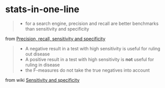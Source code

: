 # stats-in-one-line

> - for a search engine, precision and recall are better benchmarks than sensitivity and specificity

from [Precision, recall, sensitivity and specificity](https://uberpython.wordpress.com/2012/01/01/precision-recall-sensitivity-and-specificity/)

> - A negative result in a test with high sensitivity is useful for ruling out disease
> - A positive result in a test with high sensitivity is **not** useful for ruling in disease
> - the F-measures do not take the true negatives into account
  
  from wiki [Sensitivity and specificity](https://en.wikipedia.org/wiki/Sensitivity_and_specificity)

